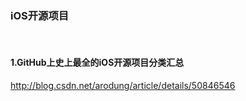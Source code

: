 ### iOS开源项目

<br>

#### 1.GitHub上史上最全的iOS开源项目分类汇总
http://blog.csdn.net/arodung/article/details/50846546

<br>
